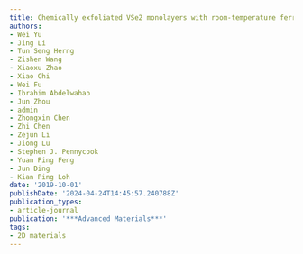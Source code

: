 ```yaml
---
title: Chemically exfoliated VSe2 monolayers with room-temperature ferromagnetism
authors:
- Wei Yu
- Jing Li
- Tun Seng Herng
- Zishen Wang
- Xiaoxu Zhao
- Xiao Chi
- Wei Fu
- Ibrahim Abdelwahab
- Jun Zhou
- admin
- Zhongxin Chen
- Zhi Chen
- Zejun Li
- Jiong Lu
- Stephen J. Pennycook
- Yuan Ping Feng
- Jun Ding
- Kian Ping Loh
date: '2019-10-01'
publishDate: '2024-04-24T14:45:57.240788Z'
publication_types:
- article-journal
publication: '***Advanced Materials***'
tags:
- 2D materials
---
```

